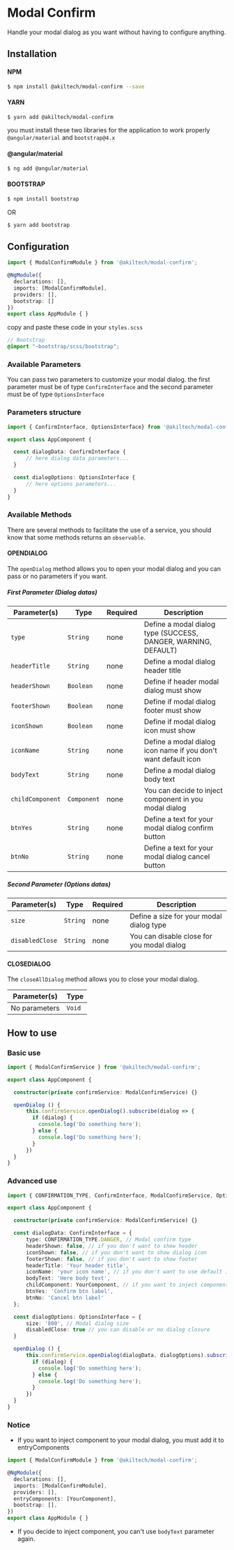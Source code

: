 # Modal Confirm

Handle your modal dialog as you want without having to configure anything.

## Installation

#### NPM
```sh
$ npm install @akiltech/modal-confirm --save
```

#### YARN
```sh
$ yarn add @akiltech/modal-confirm
```

you must install these two libraries for the application to work properly `@angular/material` and `bootstrap@4.x`

#### @angular/material
```sh
$ ng add @angular/material
```

#### BOOTSTRAP
```sh
$ npm install bootstrap
```

OR

```sh
$ yarn add bootstrap
```

## Configuration

```typescript
import { ModalConfirmModule } from '@akiltech/modal-confirm';

@NgModule({
  declarations: [],
  imports: [ModalConfirmModule],
  providers: [],
  bootstrap: []
})
export class AppModule { }
```

copy and paste these code in your `styles.scss`

```scss
// Bootstrap
@import "~bootstrap/scss/bootstrap";
```

### Available Parameters

You can pass two parameters to customize your modal dialog. the first parameter must be of type `ConfirmInterface` and 
the second parameter must be of type `OptionsInterface`

### Parameters structure

```typescript
import { ConfirmInterface, OptionsInterface} from '@akiltech/modal-confirm';

export class AppComponent {

  const dialogData: ConfirmInterface {
      // here dialog data parameters...
  }

  const dialogOptions: OptionsInterface {
      // here options parameters...
  }
}
```

### Available Methods

There are several methods to facilitate the use of a service, you should know that some methods returns an `observable`.

#### OPENDIALOG

The `openDialog` method allows you to open your modal dialog and you can pass or no parameters if you want.

##### First Parameter (Dialog datas)

| Parameter(s) | Type | Required | Description |
|--------------|----------|------|--------------|
| `type` | `String` | none | Define a modal dialog type (SUCCESS, DANGER, WARNING, DEFAULT) |
| `headerTitle` | `String` | none | Define a modal dialog header title |
| `headerShown` | `Boolean` | none | Define if header modal dialog must show |
| `footerShown` | `Boolean` | none | Define if modal dialog footer must show |
| `iconShown` | `Boolean` | none | Define if modal dialog icon must show |
| `iconName` | `String` | none | Define a modal dialog icon name if you don't want default icon |
| `bodyText` | `String` | none | Define a modal dialog body text |
| `childComponent` | `Component` | none | You can decide to inject component in you modal dialog |
| `btnYes` | `String` | none | Define a text for your modal dialog confirm button |
| `btnNo` | `String` | none | Define a text for your modal dialog cancel button |

##### Second Parameter (Options datas)

| Parameter(s) | Type | Required | Description |
|--------------|----------|------|--------------|
| `size` | `String` | none | Define a size for your modal dialog type |
| `disabledClose` | `String` | none | You can disable close for you modal dialog |


#### CLOSEDIALOG

The `closeAllDialog` method allows you to close your modal dialog.

| Parameter(s) | Type |
|--------------|----------|
| No parameters | `Void` |

## How to use

### Basic use

```typescript
import { ModalConfirmService } from '@akiltech/modal-confirm';

export class AppComponent {

  constructor(private confirmService: ModalConfirmService) {}

  openDialog () {
      this.confirmService.openDialog().subscribe(dialog => {
        if (dialog) {
          console.log('Do something here');
        } else {
          console.log('Do something here');
        }
      })
  }
}
```

### Advanced use

```typescript
import { CONFIRMATION_TYPE, ConfirmInterface, ModalConfirmService, OptionsInterface } from '@akiltech/modal-confirm';

export class AppComponent {

  constructor(private confirmService: ModalConfirmService) {}

  const dialogData: ConfirmInterface = {
      type: CONFIRMATION_TYPE.DANGER, // Modal confirm type
      headerShown: false, // if you don't want to show header
      iconShown: false, // if you don't want to show dialog icon
      footerShown: false, // if you don't want to show footer
      headerTitle: 'Your header title',
      iconName: 'your icon name', // if you don't want to use default icon
      bodyText: 'Here body text',
      childComponent: YourComponent, // if you want to inject component
      btnYes: 'Confirm btn label',
      btnNo: 'Cancel btn label'
  };

  const dialogOptions: OptionsInterface = {
      size: '800', // Modal dialog size
      disabledClose: true // you can disable or no dialog closure
  } 

  openDialog () {
      this.confirmService.openDialog(dialogData, dialogOptions).subscribe(dialog => {
        if (dialog) {
          console.log('Do something here');
        } else {
          console.log('Do something here');
        }
      })
  }
}
```

### Notice

- If you want to inject component to your modal dialog, you must add it to entryComponents 

```typescript
import { ModalConfirmModule } from '@akiltech/modal-confirm';

@NgModule({
  declarations: [],
  imports: [ModalConfirmModule],
  providers: [],
  entryComponents: [YourComponent],
  bootstrap: [],
})
export class AppModule { }
```

- If you decide to inject component, you can't use `bodyText` parameter again.
